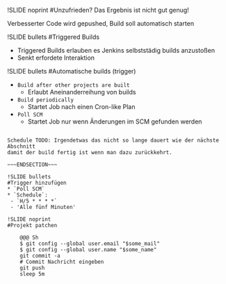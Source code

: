 !SLIDE noprint
#Unzufrieden?
Das Ergebnis ist nicht gut genug!

Verbesserter Code wird gepushed, Build soll automatisch starten

!SLIDE bullets
#Triggered Builds
* Triggered Builds erlauben es Jenkins selbststädig builds anzustoßen
* Senkt erfordete Interaktion

!SLIDE bullets
#Automatische builds (trigger)
* `Build after other projects are built`
  - Erlaubt Aneinanderreihung von builds
* `Build periodically`
  - Startet Job nach einen Cron-like Plan
* `Poll SCM`
  - Startet Job nur wenn Änderungen im SCM gefunden werden

~~~SECTION:notes~~~

Schedule TODO: Irgendetwas das nicht so lange dauert wie der nächste Abschnitt
damit der build fertig ist wenn man dazu zurückkehrt.

~~~ENDSECTION~~~

!SLIDE bullets
#Trigger hinzufügen
* `Poll SCM`
* `Schedule`:
 - `H/5 * * * *`
 - 'Alle fünf Minuten'

!SLIDE noprint
#Projekt patchen

    @@@ Sh
    $ git config --global user.email "$some_mail"
    $ git config --global user.name "$some_name"
    git commit -a
    # Commit Nachricht eingeben
    git push
    sleep 5m


